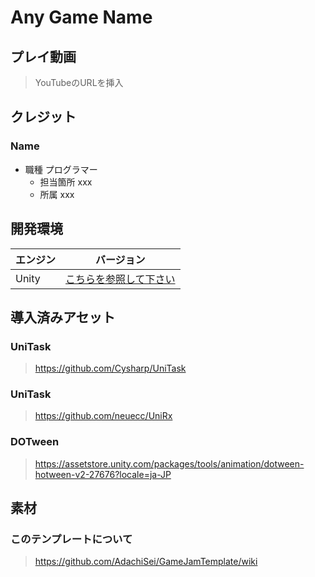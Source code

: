 # Any Game Name

## プレイ動画

> YouTubeのURLを挿入

## クレジット

### Name
- 職種 プログラマー
  - 担当箇所 xxx
  - 所属 xxx

## 開発環境

| エンジン | バージョン  |
| ---------- | ----------- |
| Unity      | [こちらを参照して下さい](ProjectSettings/ProjectVersion.txt#L1) |

## 導入済みアセット

### UniTask
> https://github.com/Cysharp/UniTask

### UniTask
> https://github.com/neuecc/UniRx

### DOTween
> https://assetstore.unity.com/packages/tools/animation/dotween-hotween-v2-27676?locale=ja-JP


## 素材


### このテンプレートについて

> https://github.com/AdachiSei/GameJamTemplate/wiki
